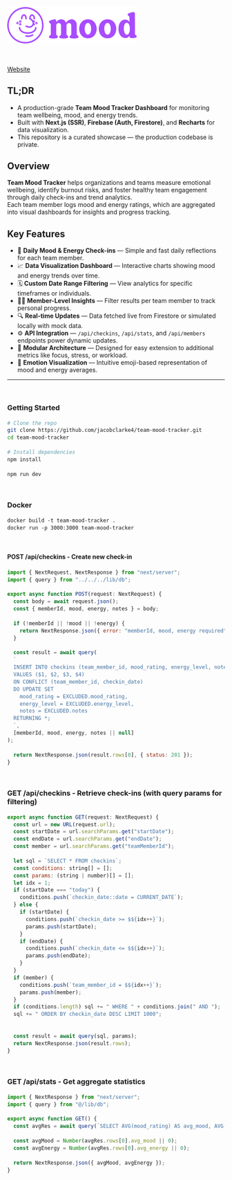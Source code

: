 
<div>
  <a href='https://mycooknook.com/'>
    <img src ='/public/Logo/moodLogo.svg' width='300' alt='Cooknook Header'> </img>
  </a>
</div>
<br></br>

[Website](https://www.mycooknook.com)

## TL;DR
- A production-grade **Team Mood Tracker Dashboard** for monitoring team wellbeing, mood, and energy trends.  
- Built with **Next.js (SSR)**, **Firebase (Auth, Firestore)**, and **Recharts** for data visualization.  
- This repository is a curated showcase — the production codebase is private.

## Overview
**Team Mood Tracker** helps organizations and teams measure emotional wellbeing, identify burnout risks, and foster healthy team engagement through daily check-ins and trend analytics.  
Each team member logs mood and energy ratings, which are aggregated into visual dashboards for insights and progress tracking.

## Key Features
- 🧠 **Daily Mood & Energy Check-ins** — Simple and fast daily reflections for each team member.  
- 📈 **Data Visualization Dashboard** — Interactive charts showing mood and energy trends over time.  
- 🗓 **Custom Date Range Filtering** — View analytics for specific timeframes or individuals.  
- 🧍‍♂️ **Member-Level Insights** — Filter results per team member to track personal progress.  
- 🔍 **Real-time Updates** — Data fetched live from Firestore or simulated locally with mock data.  
- ⚙️ **API Integration** — `/api/checkins`, `/api/stats`, and `/api/members` endpoints power dynamic updates.  
- 🧩 **Modular Architecture** — Designed for easy extension to additional metrics like focus, stress, or workload.  
- 🌈 **Emotion Visualization** — Intuitive emoji-based representation of mood and energy averages.

---
<br>

### Getting Started
```bash
# Clone the repo
git clone https://github.com/jacobclarke4/team-mood-tracker.git
cd team-mood-tracker

# Install dependencies
npm install

npm run dev
```
<br>

### Docker
```dockerfile
docker build -t team-mood-tracker .
docker run -p 3000:3000 team-mood-tracker
```
<br>

#### POST /api/checkins - Create new check-in
```js
import { NextRequest, NextResponse } from "next/server";
import { query } from "../../../lib/db";

export async function POST(request: NextRequest) {
  const body = await request.json();
  const { memberId, mood, energy, notes } = body;
  
  if (!memberId || !mood || !energy) {
    return NextResponse.json({ error: "memberId, mood, energy required" }, { status: 400 });
  }
  
  const result = await query(
  `
  INSERT INTO checkins (team_member_id, mood_rating, energy_level, notes)
  VALUES ($1, $2, $3, $4)
  ON CONFLICT (team_member_id, checkin_date)
  DO UPDATE SET
    mood_rating = EXCLUDED.mood_rating,
    energy_level = EXCLUDED.energy_level,
    notes = EXCLUDED.notes
  RETURNING *;
  `,
  [memberId, mood, energy, notes || null]
);
  
  return NextResponse.json(result.rows[0], { status: 201 });
}
```
<br>

### GET /api/checkins - Retrieve check-ins (with query params for filtering)
```js
export async function GET(request: NextRequest) {
  const url = new URL(request.url);
  const startDate = url.searchParams.get("startDate");
  const endDate = url.searchParams.get("endDate");
  const member = url.searchParams.get("teamMemberId");

  let sql = `SELECT * FROM checkins`;
  const conditions: string[] = [];
  const params: (string | number)[] = [];
  let idx = 1;
  if (startDate === "today") {
    conditions.push(`checkin_date::date = CURRENT_DATE`);
  } else {
    if (startDate) {
      conditions.push(`checkin_date >= $${idx++}`);
      params.push(startDate);
    }
    if (endDate) {
      conditions.push(`checkin_date <= $${idx++}`);
      params.push(endDate);
    }
  }
  if (member) {
    conditions.push(`team_member_id = $${idx++}`);
    params.push(member);
  }
  if (conditions.length) sql += " WHERE " + conditions.join(" AND ");
  sql += " ORDER BY checkin_date DESC LIMIT 1000";

  
  const result = await query(sql, params);
  return NextResponse.json(result.rows);
}
```
<br>

### GET /api/stats - Get aggregate statistics
```js
import { NextResponse } from "next/server";
import { query } from "@/lib/db";

export async function GET() {
  const avgRes = await query(`SELECT AVG(mood_rating) AS avg_mood, AVG(energy_level) AS avg_energy FROM checkins`);
  
  const avgMood = Number(avgRes.rows[0].avg_mood || 0);
  const avgEnergy = Number(avgRes.rows[0].avg_energy || 0);

  return NextResponse.json({ avgMood, avgEnergy });
}
```
